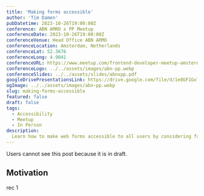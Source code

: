 ```yaml
---
title: 'Making forms accessible'
author: 'Tim Damen'
pubDatetime: 2023-10-26T19:00:00Z
conference: ABN AMRO x PP Meetup
conferenceDate: 2023-10-26T19:00:00Z
conferenceVenue: Head Office ABN ARMO
conferenceLocation: Amsterdam, Netherlands
conferenceLat: 52.3676
conferenceLong: 4.9041
conferenceURL: https://www.meetup.com/frontend-developer-meetup-amsterdam/events/294224306/
conferenceLogo: ../../assets/images/abn-pp.webp
conferenceSlides: ../../assets/slides/abnxpp.pdf
googleDrivePresentationsLink: https://drive.google.com/file/d/1e8GF1Gxlgjfop0cMse_Q8wR7Eh1HvuCC/view?usp=sharing
ogImage: ../../assets/images/abn-pp.webp
slug: making-forms-accessible
featured: false
draft: false
tags:
  - Accessibility
  - Meetup
  - In Person
description:
  Learn how to make web forms accessible to all users by considering factors such as proper label placement, appropriate input types, and ARIA role usage. With practical tips and real-life examples, you can create fully functional and inclusive online forms that work for everyone.
---
```


Users cannot see this post because it is in draft.

## Motivation

rec 1
